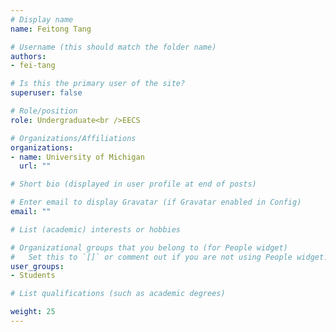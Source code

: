 ```yaml
---
# Display name
name: Feitong Tang

# Username (this should match the folder name)
authors: 
- fei-tang

# Is this the primary user of the site?
superuser: false

# Role/position
role: Undergraduate<br />EECS

# Organizations/Affiliations
organizations:
- name: University of Michigan
  url: ""

# Short bio (displayed in user profile at end of posts)

# Enter email to display Gravatar (if Gravatar enabled in Config)
email: ""

# List (academic) interests or hobbies

# Organizational groups that you belong to (for People widget)
#   Set this to `[]` or comment out if you are not using People widget.
user_groups: 
- Students

# List qualifications (such as academic degrees)

weight: 25
---
```

